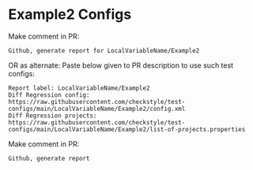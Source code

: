 # Example2 Configs
Make comment in PR:
```
Github, generate report for LocalVariableName/Example2
```
OR as alternate:
Paste below given to PR description to use such test configs:
```
Report label: LocalVariableName/Example2
Diff Regression config: https://raw.githubusercontent.com/checkstyle/test-configs/main/LocalVariableName/Example2/config.xml
Diff Regression projects: https://raw.githubusercontent.com/checkstyle/test-configs/main/LocalVariableName/Example2/list-of-projects.properties
```
Make comment in PR:
```
Github, generate report
```
